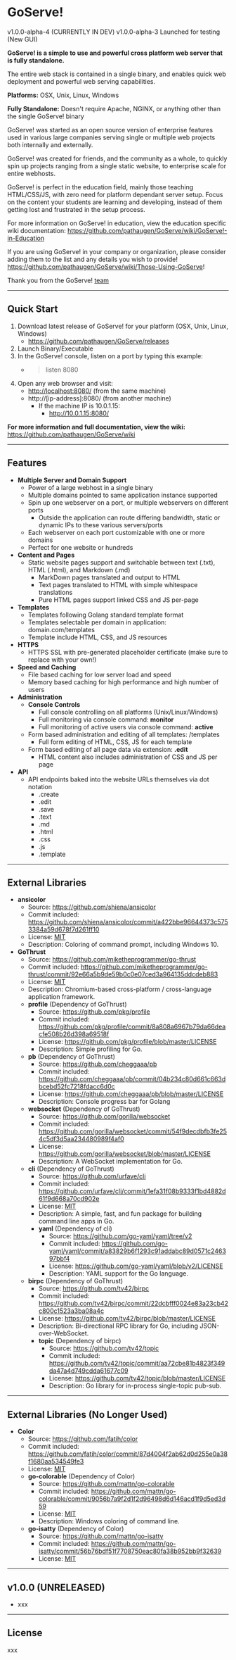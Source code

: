 

GoServe!
========
v1.0.0-alpha-4 (CURRENTLY IN DEV)
v1.0.0-alpha-3 Launched for testing (New GUI)

**GoServe! is a simple to use and powerful cross platform web server that is fully standalone.**

The entire web stack is contained in a single binary, and enables quick web deployment and powerful web serving capabilities.

**Platforms:**
OSX, Unix, Linux, Windows

**Fully Standalone:**
Doesn't require Apache, NGINX, or anything other than the single GoServe! binary

GoServe! was started as an open source version of enterprise features used in various large companies serving single or multiple web projects both internally and externally.

GoServe! was created for friends, and the community as a whole, to quickly spin up projects ranging from a single static website, to enterprise scale for entire webhosts.

GoServe! is perfect in the education field, mainly those teaching HTML/CSS/JS, with zero need for platform dependant server setup. Focus on the content your students are learning and developing, instead of them getting lost and frustrated in the setup process.

For more information on GoServe! in education, view the education specific wiki documentation:
https://github.com/pathaugen/GoServe/wiki/GoServe!-in-Education

If you are using GoServe! in your company or organization, please consider adding them to the list and any details you wish to provide!
https://github.com/pathaugen/GoServe/wiki/Those-Using-GoServe!

Thank you from the GoServe! [team](https://github.com/pathaugen/GoServe/wiki/Team)

***

Quick Start
-----------

 1. Download latest release of GoServe! for your platform (OSX, Unix, Linux, Windows)
    * https://github.com/pathaugen/GoServe/releases
 2. Launch Binary/Executable
 3. In the GoServe! console, listen on a port by typing this example:
    * > listen 8080
 4. Open any web browser and visit:
    * [http://localhost:8080/](http://localhost:8080/) (from the same machine)
    * http://[ip-address]:8080/ (from another machine)
      * If the machine IP is 10.0.1.15:
        * http://10.0.1.15:8080/

**For more information and full documentation, view the wiki:**
https://github.com/pathaugen/GoServe/wiki

***

Features
--------

 * **Multiple Server and Domain Support**
   * Power of a large webhost in a single binary
   * Multiple domains pointed to same application instance supported
   * Spin up one webserver on a port, or multiple webservers on different ports
     * Outside the application can route differing bandwidth, static or dynamic IPs to these various servers/ports
   * Each webserver on each port customizable with one or more domains
   * Perfect for one website or hundreds
 * **Content and Pages**
   * Static website pages support and switchable between text (.txt), HTML (.html), and Markdown (.md)
     * MarkDown pages translated and output to HTML
     * Text pages translated to HTML with simple whitespace translations
     * Pure HTML pages support linked CSS and JS per-page
 * **Templates**
   * Templates following Golang standard template format
   * Templates selectable per domain in application: domain.com/templates
   * Template include HTML, CSS, and JS resources
 * **HTTPS**
   * HTTPS SSL with pre-generated placeholder certificate (make sure to replace with your own!)
 * **Speed and Caching**
   * File based caching for low server load and speed
   * Memory based caching for high performance and high number of users
 * **Administration**
   * **Console Controls**
 	 * Full console controlling on all platforms (Unix/Linux/Windows)
 	 * Full monitoring via console command: **monitor**
 	 * Full monitoring of active users via console command: **active**
   * Form based administration and editing of all templates: /templates
     * Full form editing of HTML, CSS, JS for each template
   * Form based editing of all page data via extension: **.edit**
     * HTML content also includes administration of CSS and JS per page
 * **API**
   * API endpoints baked into the website URLs themselves via dot notation
     * .create
     * .edit
     * .save
     * .text
     * .md
     * .html
     * .css
     * .js
     * .template

***

External Libraries
------------------

 * **ansicolor**
   * Source: https://github.com/shiena/ansicolor
   * Commit included: https://github.com/shiena/ansicolor/commit/a422bbe96644373c5753384a59d678f7d261ff10
   * License: [MIT](https://en.wikipedia.org/wiki/MIT_License)
   * Description: Coloring of command prompt, including Windows 10.
 * **GoThrust**
   * Source: https://github.com/miketheprogrammer/go-thrust
   * Commit included: https://github.com/miketheprogrammer/go-thrust/commit/92e66a5b9de59b0c0e07ced3a964135ddcdeb883
   * License: [MIT](https://en.wikipedia.org/wiki/MIT_License)
   * Description: Chromium-based cross-platform / cross-language application framework.
   * **profile** (Dependency of GoThrust)
     * Source: https://github.com/pkg/profile
     * Commit included: https://github.com/pkg/profile/commit/8a808a6967b79da66deacfe508b26d398a69518f
     * License: https://github.com/pkg/profile/blob/master/LICENSE
     * Description: Simple profiling for Go.
   * **pb** (Dependency of GoThrust)
     * Source: https://github.com/cheggaaa/pb
     * Commit included: https://github.com/cheggaaa/pb/commit/04b234c80d661c663dbcebd52fc7218fdacc6d0c
     * License: https://github.com/cheggaaa/pb/blob/master/LICENSE
     * Description: Console progress bar for Golang
   * **websocket** (Dependency of GoThrust)
     * Source: https://github.com/gorilla/websocket
     * Commit included: https://github.com/gorilla/websocket/commit/54f9decdbfb3fe254c5df3d5aa234480989f4af0
     * License: https://github.com/gorilla/websocket/blob/master/LICENSE
     * Description: A WebSocket implementation for Go.
   * **cli** (Dependency of GoThrust)
     * Source: https://github.com/urfave/cli
     * Commit included: https://github.com/urfave/cli/commit/1efa31f08b9333f1bd4882d61f9d668a70cd902e
     * License: [MIT](https://en.wikipedia.org/wiki/MIT_License)
     * Description: A simple, fast, and fun package for building command line apps in Go.
     * **yaml** (Dependency of cli)
       * Source: https://github.com/go-yaml/yaml/tree/v2
       * Commit included: https://github.com/go-yaml/yaml/commit/a83829b6f1293c91addabc89d0571c246397bbf4
       * License: https://github.com/go-yaml/yaml/blob/v2/LICENSE
       * Description: YAML support for the Go language.
   * **birpc** (Dependency of GoThrust)
     * Source: https://github.com/tv42/birpc
     * Commit included: https://github.com/tv42/birpc/commit/22dcbfff0024e83a23cb42c800c1523a3ba08a4c
     * License: https://github.com/tv42/birpc/blob/master/LICENSE
     * Description: Bi-directional RPC library for Go, including JSON-over-WebSocket.
     * **topic** (Dependency of birpc)
       * Source: https://github.com/tv42/topic
       * Commit included: https://github.com/tv42/topic/commit/aa72cbe81b4823f349da47a4d749cdda61677c09
       * License: https://github.com/tv42/topic/blob/master/LICENSE
       * Description: Go library for in-process single-topic pub-sub.

***

External Libraries (No Longer Used)
-----------------------------------

 * **Color**
   * Source: https://github.com/fatih/color
   * Commit included: https://github.com/fatih/color/commit/87d4004f2ab62d0d255e0a38f1680aa534549fe3
   * License: [MIT](https://en.wikipedia.org/wiki/MIT_License)
   * **go-colorable** (Dependency of Color)
     * Source: https://github.com/mattn/go-colorable
     * Commit included: https://github.com/mattn/go-colorable/commit/9056b7a9f2d1f2d96498d6d146acd1f9d5ed3d59
     * License: [MIT](https://en.wikipedia.org/wiki/MIT_License)
     * Description: Windows coloring of command line.
   * **go-isatty** (Dependency of Color)
     * Source: https://github.com/mattn/go-isatty
     * Commit included: https://github.com/mattn/go-isatty/commit/56b76bdf51f7708750eac80fa38b952bb9f32639
     * License: [MIT](https://en.wikipedia.org/wiki/MIT_License)

***

v1.0.0 (UNRELEASED)
------

 * xxx

***

License
-------

xxx
